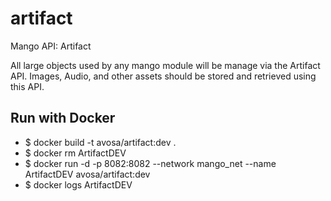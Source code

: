 # artifact
Mango API: Artifact

All large objects used by any mango module will be manage via the Artifact API.
Images, Audio, and other assets should be stored and retrieved using this API.

## Run with Docker
* $ docker build -t avosa/artifact:dev .
* $ docker rm ArtifactDEV
* $ docker run -d -p 8082:8082 --network mango_net --name ArtifactDEV avosa/artifact:dev 
* $ docker logs ArtifactDEV